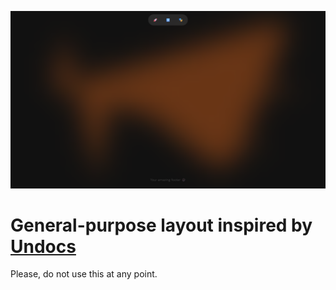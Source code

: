 ![Preview](public/preview.png)

# General-purpose layout inspired by [Undocs](https://undocs.pages.dev/)

Please, do not use this at any point.
